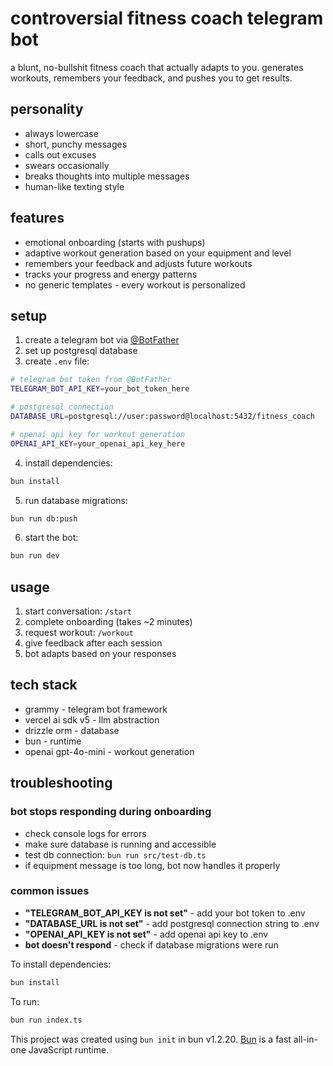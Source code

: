 # controversial fitness coach telegram bot

a blunt, no-bullshit fitness coach that actually adapts to you. generates workouts, remembers your feedback, and pushes you to get results.

## personality
- always lowercase
- short, punchy messages
- calls out excuses
- swears occasionally
- breaks thoughts into multiple messages
- human-like texting style

## features
- emotional onboarding (starts with pushups)
- adaptive workout generation based on your equipment and level
- remembers your feedback and adjusts future workouts
- tracks your progress and energy patterns
- no generic templates - every workout is personalized

## setup

1. create a telegram bot via [@BotFather](https://t.me/botfather)
2. set up postgresql database
3. create `.env` file:

```bash
# telegram bot token from @BotFather
TELEGRAM_BOT_API_KEY=your_bot_token_here

# postgresql connection
DATABASE_URL=postgresql://user:password@localhost:5432/fitness_coach

# openai api key for workout generation
OPENAI_API_KEY=your_openai_api_key_here
```

4. install dependencies:
```bash
bun install
```

5. run database migrations:
```bash
bun run db:push
```

6. start the bot:
```bash
bun run dev
```

## usage

1. start conversation: `/start`
2. complete onboarding (takes ~2 minutes)
3. request workout: `/workout`
4. give feedback after each session
5. bot adapts based on your responses

## tech stack
- grammy - telegram bot framework
- vercel ai sdk v5 - llm abstraction
- drizzle orm - database
- bun - runtime
- openai gpt-4o-mini - workout generation

## troubleshooting

### bot stops responding during onboarding
- check console logs for errors
- make sure database is running and accessible
- test db connection: `bun run src/test-db.ts`
- if equipment message is too long, bot now handles it properly

### common issues
- **"TELEGRAM_BOT_API_KEY is not set"** - add your bot token to .env
- **"DATABASE_URL is not set"** - add postgresql connection string to .env
- **"OPENAI_API_KEY is not set"** - add openai api key to .env
- **bot doesn't respond** - check if database migrations were run

To install dependencies:

```bash
bun install
```

To run:

```bash
bun run index.ts
```

This project was created using `bun init` in bun v1.2.20. [Bun](https://bun.com) is a fast all-in-one JavaScript runtime.

